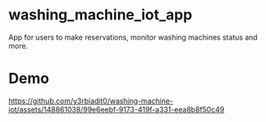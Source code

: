 # washing_machine_iot_app

App for users to make reservations, monitor washing machines status and more.

# Demo
https://github.com/y3rbiadit0/washing-machine-iot/assets/148861038/99e6eebf-9173-419f-a331-eea8b8f50c49
